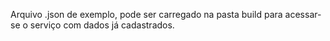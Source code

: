Arquivo .json de exemplo, pode ser carregado na pasta build para acessar-se o serviço com dados já cadastrados.
